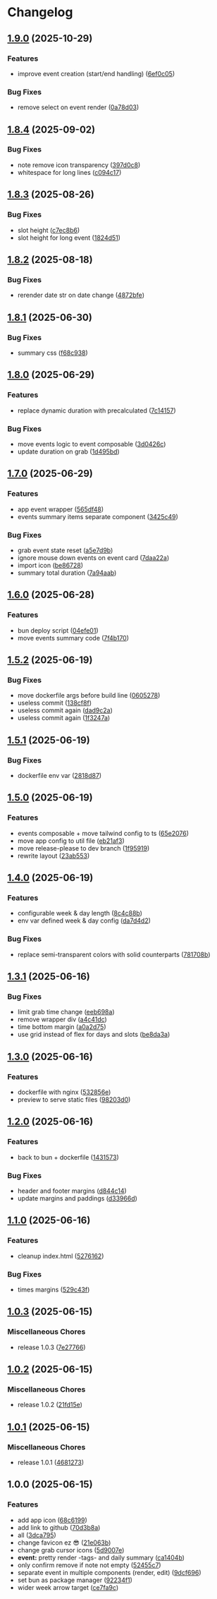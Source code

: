 # Changelog

## [1.9.0](https://github.com/meeehdi-dev/tt/compare/v1.8.4...v1.9.0) (2025-10-29)


### Features

* improve event creation (start/end handling) ([6ef0c05](https://github.com/meeehdi-dev/tt/commit/6ef0c05240635e852a5281025f41ff555d3dbd74))


### Bug Fixes

* remove select on event render ([0a78d03](https://github.com/meeehdi-dev/tt/commit/0a78d03553329b5d55b6454bd7d5d8c283e52cbe))

## [1.8.4](https://github.com/meeehdi-dev/tt/compare/v1.8.3...v1.8.4) (2025-09-02)


### Bug Fixes

* note remove icon transparency ([397d0c8](https://github.com/meeehdi-dev/tt/commit/397d0c8e72c13cee8802503ab9bf696d2e19fd64))
* whitespace for long lines ([c094c17](https://github.com/meeehdi-dev/tt/commit/c094c17ab1bbb4b2af038dfabc62f4a3f2c81bce))

## [1.8.3](https://github.com/meeehdi-dev/tt/compare/v1.8.2...v1.8.3) (2025-08-26)


### Bug Fixes

* slot height ([c7ec8b6](https://github.com/meeehdi-dev/tt/commit/c7ec8b644f23a624cacd22619cdf660b6bda5857))
* slot height for long event ([1824d51](https://github.com/meeehdi-dev/tt/commit/1824d51a851ee69bdaabf2917556aded172e1670))

## [1.8.2](https://github.com/meeehdi-dev/tt/compare/v1.8.1...v1.8.2) (2025-08-18)


### Bug Fixes

* rerender date str on date change ([4872bfe](https://github.com/meeehdi-dev/tt/commit/4872bfe77fd7c76c98ea5c37fa3c20eada9ba23f))

## [1.8.1](https://github.com/meeehdi-dev/tt/compare/v1.8.0...v1.8.1) (2025-06-30)


### Bug Fixes

* summary css ([f68c938](https://github.com/meeehdi-dev/tt/commit/f68c93838adf65ad7740e820884e38ab7b069b05))

## [1.8.0](https://github.com/meeehdi-dev/tt/compare/v1.7.0...v1.8.0) (2025-06-29)


### Features

* replace dynamic duration with precalculated ([7c14157](https://github.com/meeehdi-dev/tt/commit/7c141572225e74e3b6ae0aefe00d9409c8803e5b))


### Bug Fixes

* move events logic to event composable ([3d0426c](https://github.com/meeehdi-dev/tt/commit/3d0426ccb1cafed1e5156ec6f3134d0b4ab99a1e))
* update duration on grab ([1d495bd](https://github.com/meeehdi-dev/tt/commit/1d495bde272a96d0c629564d3bb7e4946c04eb54))

## [1.7.0](https://github.com/meeehdi-dev/tt/compare/v1.6.0...v1.7.0) (2025-06-29)


### Features

* app event wrapper ([565df48](https://github.com/meeehdi-dev/tt/commit/565df4822e878052c54a80c87dc94f2278e2ed85))
* events summary items separate component ([3425c49](https://github.com/meeehdi-dev/tt/commit/3425c4908a71785903922e605ba62a9637190fa5))


### Bug Fixes

* grab event state reset ([a5e7d9b](https://github.com/meeehdi-dev/tt/commit/a5e7d9b6f92e8632cc5ad525402598b62fac54d3))
* ignore mouse down events on event card ([7daa22a](https://github.com/meeehdi-dev/tt/commit/7daa22a7ee51ad631f07fd70afaeb72675566752))
* import icon ([be86728](https://github.com/meeehdi-dev/tt/commit/be867280273264c9fef096ac1bc6ec75f6f2ab38))
* summary total duration ([7a94aab](https://github.com/meeehdi-dev/tt/commit/7a94aabffeff50c33ebbd615da6150b01b8e2526))

## [1.6.0](https://github.com/meeehdi-dev/tt/compare/v1.5.2...v1.6.0) (2025-06-28)


### Features

* bun deploy script ([04efe01](https://github.com/meeehdi-dev/tt/commit/04efe018881e073127585e6df0c967e0adb1c12e))
* move events summary code ([7f4b170](https://github.com/meeehdi-dev/tt/commit/7f4b170ae38d79271f3824f838346115d177d7e0))

## [1.5.2](https://github.com/meeehdi-dev/tt/compare/v1.5.1...v1.5.2) (2025-06-19)


### Bug Fixes

* move dockerfile args before build line ([0605278](https://github.com/meeehdi-dev/tt/commit/06052782608312654237ce2abcefae9bd7c36083))
* useless commit ([138cf8f](https://github.com/meeehdi-dev/tt/commit/138cf8fcea56e7c19abbf07dd6c264f7adbaff9a))
* useless commit again ([dad9c2a](https://github.com/meeehdi-dev/tt/commit/dad9c2ae8ab53ee8cd8a31eb693533a590c173d5))
* useless commit again ([1f3247a](https://github.com/meeehdi-dev/tt/commit/1f3247ab04fae44db30eda011075f2eddb976be6))

## [1.5.1](https://github.com/meeehdi-dev/tt/compare/v1.5.0...v1.5.1) (2025-06-19)


### Bug Fixes

* dockerfile env var ([2818d87](https://github.com/meeehdi-dev/tt/commit/2818d87c6c8349afde2bcb2dc78c32cc3cd2122a))

## [1.5.0](https://github.com/meeehdi-dev/tt/compare/v1.4.0...v1.5.0) (2025-06-19)


### Features

* events composable + move tailwind config to ts ([65e2076](https://github.com/meeehdi-dev/tt/commit/65e20766c0aa158a9ed5331769c9a8b4e7209e26))
* move app config to util file ([eb21af3](https://github.com/meeehdi-dev/tt/commit/eb21af382f269e3f6153b910670d5521818f57ca))
* move release-please to dev branch ([1f95919](https://github.com/meeehdi-dev/tt/commit/1f959196661e5e2f5bde347b9f8d0f366f43d249))
* rewrite layout ([23ab553](https://github.com/meeehdi-dev/tt/commit/23ab55374b479fb07a465a525ad0bda1b095bd0b))

## [1.4.0](https://github.com/meeehdi-dev/tt/compare/v1.3.1...v1.4.0) (2025-06-19)


### Features

* configurable week & day length ([8c4c88b](https://github.com/meeehdi-dev/tt/commit/8c4c88bad85b6d70e8fb739414ca3dd1aaaa71c8))
* env var defined week & day config ([da7d4d2](https://github.com/meeehdi-dev/tt/commit/da7d4d2e8e9825bb52e1beb96b17d072d0b2bce2))


### Bug Fixes

* replace semi-transparent colors with solid counterparts ([781708b](https://github.com/meeehdi-dev/tt/commit/781708bd1cb6a3a459111952c20b398aa7e2bcc9))

## [1.3.1](https://github.com/meeehdi-dev/tt/compare/v1.3.0...v1.3.1) (2025-06-16)


### Bug Fixes

* limit grab time change ([eeb698a](https://github.com/meeehdi-dev/tt/commit/eeb698af1922de23e18c98c56aa842386d139e0c))
* remove wrapper div ([a4c41dc](https://github.com/meeehdi-dev/tt/commit/a4c41dc9f9c3f8de86823689c77926aea04128db))
* time bottom margin ([a0a2d75](https://github.com/meeehdi-dev/tt/commit/a0a2d7516f5d4356e3f3ea748f985351be13e068))
* use grid instead of flex for days and slots ([be8da3a](https://github.com/meeehdi-dev/tt/commit/be8da3ab6a99a836ebfbaa06641b9de3016ee52a))

## [1.3.0](https://github.com/meeehdi-dev/tt/compare/v1.2.0...v1.3.0) (2025-06-16)


### Features

* dockerfile with nginx ([532856e](https://github.com/meeehdi-dev/tt/commit/532856eaecd0ddb6b3b5f9625157267df0e45b9b))
* preview to serve static files ([98203d0](https://github.com/meeehdi-dev/tt/commit/98203d07f1de0b7c9df64c592931f5d4c682292f))

## [1.2.0](https://github.com/meeehdi-dev/tt/compare/v1.1.0...v1.2.0) (2025-06-16)


### Features

* back to bun + dockerfile ([1431573](https://github.com/meeehdi-dev/tt/commit/1431573418e59ddca6e6b2c28cc813cd1a0b91f4))


### Bug Fixes

* header and footer margins ([d844c14](https://github.com/meeehdi-dev/tt/commit/d844c149a8db63abfc6e16e8a116b76f718acf8b))
* update margins and paddings ([d33966d](https://github.com/meeehdi-dev/tt/commit/d33966d8d17008a392cd766682270516e0cffa44))

## [1.1.0](https://github.com/meeehdi-dev/tt/compare/v1.0.3...v1.1.0) (2025-06-16)


### Features

* cleanup index.html ([5276162](https://github.com/meeehdi-dev/tt/commit/527616280530605bb5f0fc7df3faf407898bc587))


### Bug Fixes

* times margins ([529c43f](https://github.com/meeehdi-dev/tt/commit/529c43f3ef1766d1fd7d8bcf603d817933c99279))

## [1.0.3](https://github.com/meeehdi-dev/tt/compare/v1.0.2...v1.0.3) (2025-06-15)


### Miscellaneous Chores

* release 1.0.3 ([7e27766](https://github.com/meeehdi-dev/tt/commit/7e27766e914f368c7234127d9cad29a3da7c7548))

## [1.0.2](https://github.com/meeehdi-dev/tt/compare/v1.0.1...v1.0.2) (2025-06-15)


### Miscellaneous Chores

* release 1.0.2 ([21fd15e](https://github.com/meeehdi-dev/tt/commit/21fd15ead121849262b7d467caf4cfaa01bcbd3b))

## [1.0.1](https://github.com/meeehdi-dev/tt/compare/v1.0.0...v1.0.1) (2025-06-15)


### Miscellaneous Chores

* release 1.0.1 ([4681273](https://github.com/meeehdi-dev/tt/commit/4681273ca77b0a2adef99ff9dbedee16e4a5f61a))

## 1.0.0 (2025-06-15)


### Features

* add app icon ([68c6199](https://github.com/meeehdi-dev/tt/commit/68c61997a48c1aa37daf78a15665f4b78882a642))
* add link to github ([70d3b8a](https://github.com/meeehdi-dev/tt/commit/70d3b8ab2e35bcbccc809e7606b3fc63c1817c3d))
* all ([3dca795](https://github.com/meeehdi-dev/tt/commit/3dca7956ba50989118d7b409a4473b1bd813b1ba))
* change favicon ez :sunglasses: ([21e063b](https://github.com/meeehdi-dev/tt/commit/21e063b5c735a8b9eea7f5ea66d7bee520b22364))
* change grab cursor icons ([5d9007e](https://github.com/meeehdi-dev/tt/commit/5d9007eb66e515bcc3788212f091f40da366fd60))
* **event:** pretty render -tags- and daily summary ([ca1404b](https://github.com/meeehdi-dev/tt/commit/ca1404b7c3dc03fc3c50434f5b546503f62d669d))
* only confirm remove if note not empty ([52455c7](https://github.com/meeehdi-dev/tt/commit/52455c7b12a34c1762e24a4e9334996d635a484b))
* separate event in multiple components (render, edit) ([9dcf696](https://github.com/meeehdi-dev/tt/commit/9dcf696f0a4a86093ba3ce412ef5a7d36e070865))
* set bun as package manager ([92234f1](https://github.com/meeehdi-dev/tt/commit/92234f16fdc22119247e6965547beb4fd3da7f7b))
* wider week arrow target ([ce7fa9c](https://github.com/meeehdi-dev/tt/commit/ce7fa9c17c2c9e7a79636455c4be4ee2580069a3))
